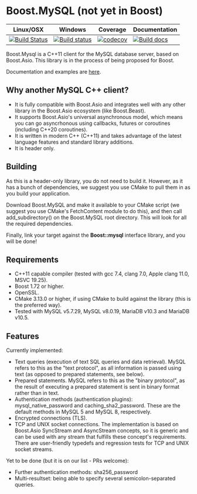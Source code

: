 # <Proposed for> Boost.MySQL (not yet in Boost)

 Linux/OSX | Windows | Coverage | Documentation
-----------|---------|----------|--------------
[![Build Status](https://travis-ci.com/anarthal/mysql.png?branch=master)](https://github.com/anarthal/mysql) | [![Build status](https://ci.appveyor.com/api/projects/status/slqnb8mt91v33p1y/branch/master?svg=true)](https://ci.appveyor.com/project/anarthal/mysql/branch/master) | [![codecov](https://codecov.io/gh/anarthal/mysql/branch/master/graph/badge.svg)](https://codecov.io/gh/anarthal/mysql-asio/branch/master) | [![Build docs](https://github.com/anarthal/mysql/actions/workflows/build-docs.yml/badge.svg)](https://github.com/anarthal/mysql/actions/workflows/build-docs.yml)

Boost.Mysql is a C++11 client for the MySQL database server, based on Boost.Asio.
This library is in the process of being proposed for Boost.

Documentation and examples are [here](https://anarthal.github.io/mysql/index.html).

## Why another MySQL C++ client?

- It is fully compatible with Boost.Asio and integrates well with any other
  library in the Boost.Asio ecosystem (like Boost.Beast).
- It supports Boost.Asio's universal asynchronous model, which means you can
  go asyncrhonous using callbacks, futures or coroutines (including C++20 coroutines).
- It is written in modern C++ (C++11) and takes advantage of the latest language
  features and standard library additions.
- It is header only.

## Building

As this is a header-only library, you do not need to build it. However, as it
has a bunch of dependencies, we suggest you use CMake to pull them in as you build
your application.

Download Boost.MySQL and make it available to your CMake script (we suggest you use
CMake's FetchContent module to do this), and then call add_subdirectory() on the
Boost.MySQL root directory. This will look for all the required dependencies.

Finally, link your target against the **Boost::mysql** interface library, and you will be done!

## Requirements

- C++11 capable compiler (tested with gcc 7.4, clang 7.0, Apple clang 11.0, MSVC 19.25).
- Boost 1.72 or higher.
- OpenSSL.
- CMake 3.13.0 or higher, if using CMake to build against the library (this is the preferred way).
- Tested with MySQL v5.7.29, MySQL v8.0.19, MariaDB v10.3 and MariaDB v10.5.

## Features

Currently implemented:
- Text queries (execution of text SQL queries and data retrieval).
  MySQL refers to this as the "text protocol", as all information is passed using text
  (as opposed to prepared statements, see below).
- Prepared statements. MySQL refers to this as the "binary protocol", as the result
  of executing a prepared statement is sent in binary format rather than in text.
- Authentication methods (authentication plugins): mysql_native_password and
  caching_sha2_password. These are the default methods in MySQL 5 and MySQL 8,
  respectively.
- Encrypted connections (TLS).
- TCP and UNIX socket connections. The implementation is based on Boost.Asio
  SyncStream and AsyncStream concepts, so it is generic and can be used with
  any stream that fulfills these concept's requirements. There are user-friendly
  typedefs and regression tests for TCP and UNIX socket streams.

Yet to be done (but it is on our list - PRs welcome):

- Further authentication methods: sha256_password
- Multi-resultset: being able to specify several semicolon-separated queries. 


